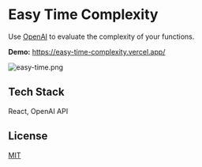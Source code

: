 
# Easy Time Complexity

Use [OpenAI](https://beta.openai.com/) to evaluate the complexity of your functions.

**Demo:** https://easy-time-complexity.vercel.app/

![easy-time.png](https://i.loli.net/2021/10/06/4wMaBedrOTPo16Z.png)
## Tech Stack

React, OpenAI API

  
## License

[MIT](https://choosealicense.com/licenses/mit/)

  